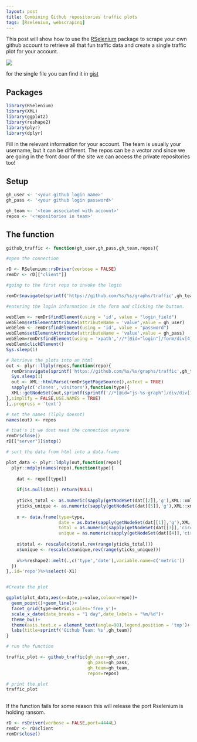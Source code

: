 ```yaml
---
layout: post
title: Combining Github repositories traffic plots
tags: [Rselenium, webscraping]
---
```


This post will show how to use the [RSelenium](https://cran.r-project.org/web/packages/RSelenium/vignettes/RSelenium-basics.html) package to scrape your own github account to retrieve all that fun traffic data and create a single traffic plot for your account. 


![](https://raw.githubusercontent.com/yonicd/yonicd.github.io/master/img/gh_traffic.jpg)

for the single file you can find it in [gist](https://gist.github.com/yonicd/a05c4d85f7884c517a6cfa6aff24f59a)

## Packages

```r
library(RSelenium)
library(XML)
library(ggplot2)
library(reshape2)
library(plyr)
library(dplyr)
```

Fill in the relevant information for your account. The team is usually your username, but it can be different. The repos can be a vector and since we are going in the front door of the site we can access the private repositories too! 

## Setup
```r
gh_user <- '<your github login name>'
gh_pass <- '<your github login password>'

gh_team <- '<team associated with account>'
repos <- '<repositories in team>'
```

## The function
```r
github_traffic <- function(gh_user,gh_pass,gh_team,repos){

#open the connection

rD <- RSelenium::rsDriver(verbose = FALSE)
remDr <- rD[["client"]]

#going to the first repo to invoke the login

remDr$navigate(sprintf('https://github.com/%s/%s/graphs/traffic',gh_team,repos[1]))

#entering the login information in the form and clicking the button. 

webElem <- remDr$findElement(using = 'id', value = "login_field")
webElem$setElementAttribute(attributeName = 'value',value = gh_user)
webElem <- remDr$findElement(using = 'id', value = "password")
webElem$setElementAttribute(attributeName = 'value',value = gh_pass)
webElem=remDr$findElement(using = 'xpath','//*[@id="login"]/form/div[4]/input[3]')
webElem$clickElement()
Sys.sleep(1)

# Retrieve the plots into an html
out <- plyr::llply(repos,function(repo){
  remDr$navigate(sprintf('https://github.com/%s/%s/graphs/traffic',gh_team,repo))
  Sys.sleep(1)
  out <- XML::htmlParse(remDr$getPageSource(),asText = TRUE)
  sapply(c('clones','visitors'),function(type){
  XML::getNodeSet(out,sprintf(sprintf('//*[@id="js-%s-graph"]/div/div[1]/svg/g/g',type)))
},simplify = FALSE,USE.NAMES = TRUE)
},.progress = 'text')

# set the names (llply doesnt)
names(out) <- repos

# that's it we dont need the connection anymore
remDr$close()
rD[["server"]]$stop()

# sort the data from html into a data.frame

plot_data <- plyr::ldply(out,function(repo){
  plyr::mdply(names(repo),function(type){
    
    dat <- repo[[type]]
  
    if(is.null(dat)) return(NULL)
    
    yticks_total <- as.numeric(sapply(getNodeSet(dat[[2]],'g'),XML::xmlValue))
    yticks_unique <- as.numeric(sapply(getNodeSet(dat[[5]],'g'),XML::xmlValue))
    
    x <- data.frame(type=type,
                    date = as.Date(sapply(getNodeSet(dat[[1]],'g'),XML::xmlValue),format = '%m/%d'),
                    total = as.numeric(sapply(getNodeSet(dat[[3]],'circle'),XML::xmlGetAttr,name = 'cy')),
                    unique = as.numeric(sapply(getNodeSet(dat[[4]],'circle'),XML::xmlGetAttr,name = 'cy')))
    
    x$total <- rescale(x$total,rev(range(yticks_total)))
    x$unique <- rescale(x$unique,rev(range(yticks_unique)))
    
    x%>%reshape2::melt(.,c('type','date'),variable.name=c('metric'))
  })
},.id='repo')%>%select(-X1)


#Create the plot

ggplot(plot_data,aes(x=date,y=value,colour=repo))+
  geom_point()+geom_line()+
  facet_grid(type~metric,scales='free_y')+
  scale_x_date(date_breaks = "1 day",date_labels = "%m/%d")+
  theme_bw()+
  theme(axis.text.x = element_text(angle=90),legend.position = 'top')+
  labs(title=sprintf('Github Team: %s',gh_team))
}

# run the function

traffic_plot <- github_traffic(gh_user=gh_user,
                               gh_pass=gh_pass,
                               gh_team=gh_team,
                               repos=repos)

# print the plot                               
traffic_plot
                               
```

If the function fails for some reason this will release the port Rselenium is holding ransom.
```r
rD <- rsDriver(verbose = FALSE,port=4444L)
remDr <- rD$client
remDr$close()
```